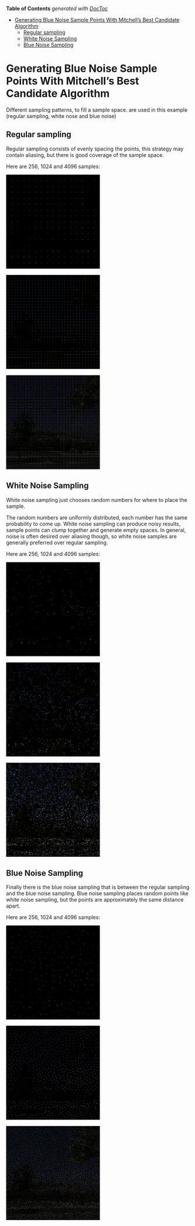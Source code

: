 <!-- START doctoc generated TOC please keep comment here to allow auto update -->
<!-- DON'T EDIT THIS SECTION, INSTEAD RE-RUN doctoc TO UPDATE -->
**Table of Contents**  *generated with [DocToc](https://github.com/thlorenz/doctoc)*

- [Generating Blue Noise Sample Points With Mitchell’s Best Candidate Algorithm](#generating-blue-noise-sample-points-with-mitchells-best-candidate-algorithm)
  - [Regular sampling](#regular-sampling)
  - [White Noise Sampling](#white-noise-sampling)
  - [Blue Noise Sampling](#blue-noise-sampling)

<!-- END doctoc generated TOC please keep comment here to allow auto update -->

# Generating Blue Noise Sample Points With Mitchell’s Best Candidate Algorithm

Different sampling patterns, to fill a sample space. are used in this example
(regular sampling, white nose and blue noise)

## Regular sampling

Regular sampling consists of evenly spacing the points, this strategy may
contain aliasing, but there is good coverage of the sample space.

Here are 256, 1024 and 4096 samples:

![image](regular_samples_256.png)

![image](regular_samples_1024.png)

![image](regular_samples_4096.png)

## White Noise Sampling

White noise sampling just chooses random numbers for where to place the sample.

The random numbers are uniformly distributed, each number has the same
probability to come up.
White noise sampling can produce noisy results, sample points can clump
together and generate empty spaces. In general, noise is often desired over
aliasing though, so white noise samples are generally preferred over regular
sampling.

Here are 256, 1024 and 4096 samples:

![image](white_noise_samples_256.png)

![image](white_noise_samples_1024.png)

![image](white_noise_samples_4096.png)

## Blue Noise Sampling

Finally there is the blue noise sampling that is between the regular sampling
and the blue noise sampling. Blue noise sampling places random points like
white noise sampling, but the points are approximately the same distance apart.

Here are 256, 1024 and 4096 samples:

![image](blue_noise_samples_256.png)

![image](blue_noise_samples_1024.png)

![image](blue_noise_samples_4096.png)
